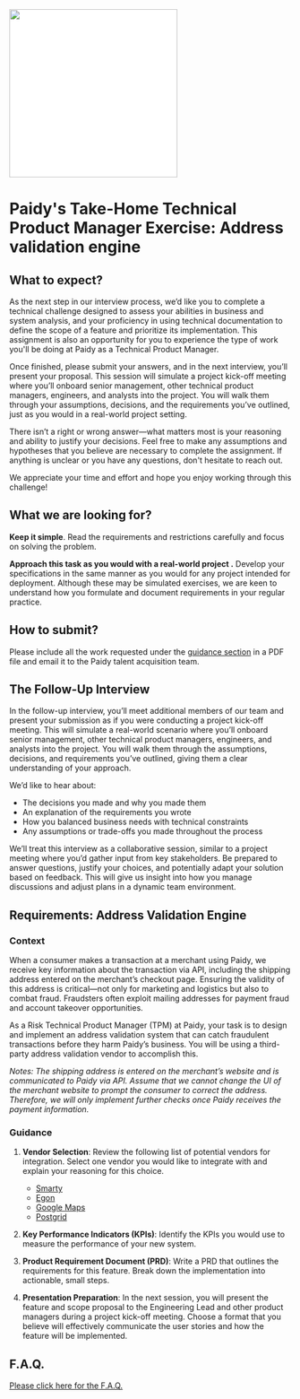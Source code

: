 <img src="/paidy.png?raw=true" width=300 style="background-color:white;">

# Paidy's Take-Home Technical Product Manager Exercise: Address validation engine

## What to expect?
As the next step in our interview process, we’d like you to complete a technical challenge designed to assess your abilities in business and system analysis, and your proficiency in using technical documentation to define the scope of a feature and prioritize its implementation. This assignment is also an opportunity for you to experience the type of work you'll be doing at Paidy as a Technical Product Manager.

Once finished, please submit your answers, and in the next interview, you’ll present your proposal. This session will simulate a project kick-off meeting where you’ll onboard senior management, other technical product managers, engineers, and analysts into the project. You will walk them through your assumptions, decisions, and the requirements you’ve outlined, just as you would in a real-world project setting.

There isn’t a right or wrong answer—what matters most is your reasoning and ability to justify your decisions. Feel free to make any assumptions and hypotheses that you believe are necessary to complete the assignment. If anything is unclear or you have any questions, don't hesitate to reach out.

We appreciate your time and effort and hope you enjoy working through this challenge!

## What we are looking for?
**Keep it simple**. Read the requirements and restrictions carefully and focus on solving the problem.

**Approach this task as you would with a real-world project .** Develop your specifications in the same manner as you would for any project intended for deployment. Although these may be simulated exercises, we are keen to understand how you formulate and document requirements in your regular practice.

## How to submit?
Please include all the work requested under the [guidance section](./AddressValidation.md#guidance) in a PDF file and email it to the Paidy talent acquisition team.

## The Follow-Up Interview

In the follow-up interview, you’ll meet additional members of our team and present your submission as if you were conducting a project kick-off meeting. This will simulate a real-world scenario where you’ll onboard senior management, other technical product managers, engineers, and analysts into the project. You will walk them through the assumptions, decisions, and requirements you’ve outlined, giving them a clear understanding of your approach.

We’d like to hear about:
- The decisions you made and why you made them
- An explanation of the requirements you wrote
- How you balanced business needs with technical constraints
- Any assumptions or trade-offs you made throughout the process

We’ll treat this interview as a collaborative session, similar to a project meeting where you’d gather input from key stakeholders. Be prepared to answer questions, justify your choices, and potentially adapt your solution based on feedback. This will give us insight into how you manage discussions and adjust plans in a dynamic team environment.

## Requirements: Address Validation Engine

### Context

When a consumer makes a transaction at a merchant using Paidy, we receive key information about the transaction via API, including the shipping address entered on the merchant’s checkout page. Ensuring the validity of this address is critical—not only for marketing and logistics but also to combat fraud. Fraudsters often exploit mailing addresses for payment fraud and account takeover opportunities.

As a Risk Technical Product Manager (TPM) at Paidy, your task is to design and implement an address validation system that can catch fraudulent transactions before they harm Paidy’s business. You will be using a third-party address validation vendor to accomplish this.

_Notes: The shipping address is entered on the merchant’s website and is communicated to Paidy via API. Assume that we cannot change the UI of the merchant website to prompt the consumer to correct the address. Therefore, we will only implement further checks once Paidy receives the payment information._

### Guidance

1. **Vendor Selection**: Review the following list of potential vendors for integration. Select one vendor you would like to integrate with and explain your reasoning for this choice.
   - [Smarty](https://www.smarty.com/products/international-address-verification)
   - [Egon](https://www.egon.com/)
   - [Google Maps](https://developers.google.com/maps/documentation/address-validation/requests-validate-address)
   - [Postgrid](https://www.postgrid.com/address-verification/)

2. **Key Performance Indicators (KPIs)**: Identify the KPIs you would use to measure the performance of your new system.

3. **Product Requirement Document (PRD)**: Write a PRD that outlines the requirements for this feature. Break down the implementation into actionable, small steps.

4. **Presentation Preparation**: In the next session, you will present the feature and scope proposal to the Engineering Lead and other product managers during a project kick-off meeting. Choose a format that you believe will effectively communicate the user stories and how the feature will be implemented.

## F.A.Q.
[Please click here for the F.A.Q.](./README.md#faq)

